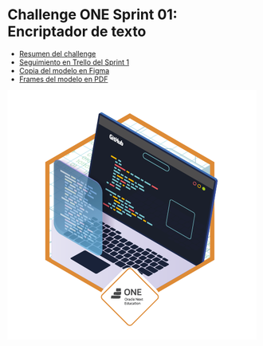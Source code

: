 # Challenge ONE Sprint 01: Encriptador de texto

- [Resumen del challenge](https://www.aluracursos.com/challenges/challenge-one-logica/sprint01-construye-un-encriptador-texto-con-javascript)
- [Seguimiento en Trello del Sprint 1](https://trello.com/b/wYvnT8CM/encriptador-de-texto)
- [Copia del modelo en Figma](https://www.figma.com/file/g5J8huCItJJx6zTvUvpDBv/Alura-Challenge---Desaf%C3%ADo-1---L%C3%B3gica?node-id=0%3A1&t=hCed51RtTc9gFh8A-1)
- [Frames del modelo en PDF](./Alura%20Challenge%20-%20Desaf%C3%ADo%201%20-%20L%C3%B3gica.pdf)


<img src="./assets/insignia.png" alt="Insignia" style="display: inline-block; text-align: center;">
